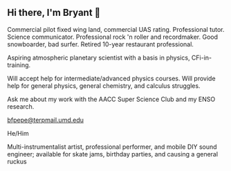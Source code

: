 ## Hi there, I'm Bryant 👋

Commercial pilot fixed wing land, commercial UAS rating. Professional tutor. Science communicator. Professional rock 'n roller and recordmaker. Good snowboarder, bad surfer. Retired 10-year restaurant professional.

Aspiring atmospheric planetary scientist with a basis in physics, CFi-in-training.

Will accept help for intermediate/advanced physics courses. Will provide help for general physics, general chemistry, and calculus struggles.

Ask me about my work with the AACC Super Science Club and my ENSO research.

bfpepe@terpmail.umd.edu

He/Him

Multi-instrumentalist artist, professional performer, and mobile DIY sound engineer; available for skate jams, birthday parties, and causing a general ruckus
